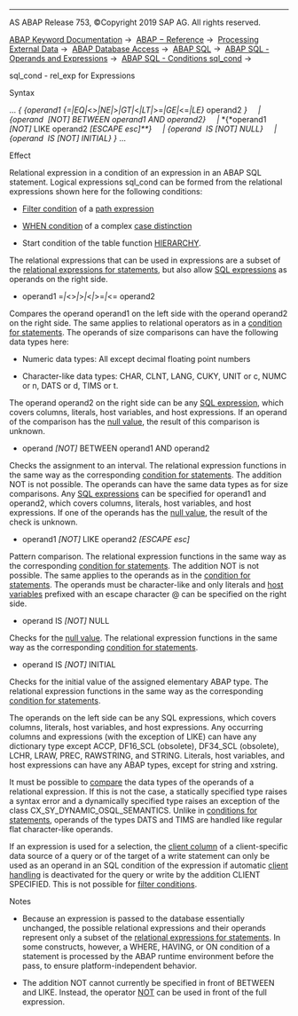   

* * *

AS ABAP Release 753, ©Copyright 2019 SAP AG. All rights reserved.

[ABAP Keyword Documentation](javascript:call_link\('abenabap.htm'\)) →  [ABAP − Reference](javascript:call_link\('abenabap_reference.htm'\)) →  [Processing External Data](javascript:call_link\('abenabap_language_external_data.htm'\)) →  [ABAP Database Access](javascript:call_link\('abenabap_sql.htm'\)) →  [ABAP SQL](javascript:call_link\('abenopensql.htm'\)) →  [ABAP SQL - Operands and Expressions](javascript:call_link\('abenopen_sql_operands.htm'\)) →  [ABAP SQL - Conditions sql\_cond](javascript:call_link\('abenopen_sql_cond.htm'\)) → 

sql\_cond - rel\_exp for Expressions

Syntax

... *{* *{*operand1 *{*\=*|*EQ*|*<>*|*NE*|*\>*|*GT*|*<*|*LT*|*\>=*|*GE*|*<=*|*LE*}* operand2 *}*
    *|* *{*operand  *\[*NOT*\]* BETWEEN operand1 AND operand2*}*
    *|* *{*operand1 *\[*NOT*\]* LIKE operand2 *\[*ESCAPE esc*\]**}*
    *|* *{*operand  IS *\[*NOT*\]* NULL*}*
    *|* *{*operand  IS *\[*NOT*\]* INITIAL*}* *}* ...

Effect

Relational expression in a condition of an expression in an ABAP SQL statement. Logical expressions sql\_cond can be formed from the relational expressions shown here for the following conditions:

-   [Filter condition](javascript:call_link\('abenopen_sql_path_filter.htm'\)) of a [path expression](javascript:call_link\('abenopen_sql_path.htm'\))

-   [WHEN condition](javascript:call_link\('abensql_searched_case.htm'\)) of a complex [case distinction](javascript:call_link\('abensql_case.htm'\))

-   Start condition of the table function [HIERARCHY](javascript:call_link\('abenselect_hierarchy_definition.htm'\)).

The relational expressions that can be used in expressions are a subset of the [relational expressions for statements](javascript:call_link\('abenwhere_logexp.htm'\)), but also allow [SQL expressions](javascript:call_link\('abapsql_expr.htm'\)) as operands on the right side.

-   operand1 =*|*<>*|*\>*|*<*|*\>=*|*<= operand2

Compares the operand operand1 on the left side with the operand operand2 on the right side. The same applies to relational operators as in a [condition for statements](javascript:call_link\('abenwhere_logexp_compare.htm'\)). The operands of size comparisons can have the following data types here:

-   Numeric data types: All except decimal floating point numbers

-   Character-like data types: CHAR, CLNT, LANG, CUKY, UNIT or c, NUMC or n, DATS or d, TIMS or t.

The operand operand2 on the right side can be any [SQL expression](javascript:call_link\('abapsql_expr.htm'\)), which covers columns, literals, host variables, and host expressions. If an operand of the comparison has the [null value](javascript:call_link\('abennull_value_glosry.htm'\) "Glossary Entry"), the result of this comparison is unknown.

-   operand *\[*NOT*\]* BETWEEN operand1 AND operand2

Checks the assignment to an interval. The relational expression functions in the same way as the corresponding [condition for statements](javascript:call_link\('abenwhere_logexp_interval.htm'\)). The addition NOT is not possible. The operands can have the same data types as for size comparisons. Any [SQL expressions](javascript:call_link\('abapsql_expr.htm'\)) can be specified for operand1 and operand2, which covers columns, literals, host variables, and host expressions. If one of the operands has the [null value](javascript:call_link\('abennull_value_glosry.htm'\) "Glossary Entry"), the result of the check is unknown.

-   operand1 *\[*NOT*\]* LIKE operand2 *\[*ESCAPE esc*\]*

Pattern comparison. The relational expression functions in the same way as the corresponding [condition for statements](javascript:call_link\('abenwhere_logexp_like.htm'\)). The addition NOT is not possible. The same applies to the operands as in the [condition for statements](javascript:call_link\('abenwhere_logexp_like.htm'\)). The operands must be character-like and only literals and [host variables](javascript:call_link\('abenopen_sql_host_variables.htm'\)) prefixed with an escape character @ can be specified on the right side.

-   operand IS *\[*NOT*\]* NULL

Checks for the [null value](javascript:call_link\('abennull_value_glosry.htm'\) "Glossary Entry"). The relational expression functions in the same way as the corresponding [condition for statements](javascript:call_link\('abenwhere_logexp_null.htm'\)).

-   operand IS *\[*NOT*\]* INITIAL

Checks for the initial value of the assigned elementary ABAP type. The relational expression functions in the same way as the corresponding [condition for statements](javascript:call_link\('abenwhere_logexp_initial.htm'\)).

The operands on the left side can be any SQL expressions, which covers columns, literals, host variables, and host expressions. Any occurring columns and expressions (with the exception of LIKE) can have any dictionary type except ACCP, DF16\_SCL (obsolete), DF34\_SCL (obsolete), LCHR, LRAW, PREC, RAWSTRING, and STRING. Literals, host variables, and host expressions can have any ABAP types, except for string and xstring.

It must be possible to [compare](javascript:call_link\('abenwhere_logexp_compare_types.htm'\)) the data types of the operands of a relational expression. If this is not the case, a statically specified type raises a syntax error and a dynamically specified type raises an exception of the class CX\_SY\_DYNAMIC\_OSQL\_SEMANTICS. Unlike in [conditions for statements](javascript:call_link\('abenwhere_logexp.htm'\)), operands of the types DATS and TIMS are handled like regular flat character-like operands.

If an expression is used for a selection, the [client column](javascript:call_link\('abenclient_column_glosry.htm'\) "Glossary Entry") of a client-specific data source of a query or of the target of a write statement can only be used as an operand in an SQL condition of the expression if automatic [client handling](javascript:call_link\('abenclient_handling_glosry.htm'\) "Glossary Entry") is deactivated for the query or write by the addition CLIENT SPECIFIED. This is not possible for [filter conditions](javascript:call_link\('abenopen_sql_path_filter.htm'\)).

Notes

-   Because an expression is passed to the database essentially unchanged, the possible relational expressions and their operands represent only a subset of the [relational expressions for statements](javascript:call_link\('abenwhere_logexp.htm'\)). In some constructs, however, a WHERE, HAVING, or ON condition of a statement is processed by the ABAP runtime environment before the pass, to ensure platform-independent behavior.

-   The addition NOT cannot currently be specified in front of BETWEEN and LIKE. Instead, the operator [NOT](javascript:call_link\('abenwhere_logexp_andornot.htm'\)) can be used in front of the full expression.